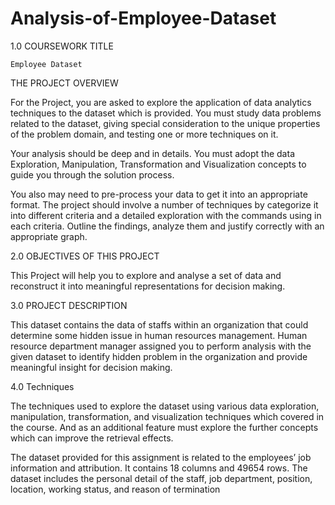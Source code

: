 # Analysis-of-Employee-Dataset

1.0	COURSEWORK TITLE
    
    Employee Dataset

THE PROJECT OVERVIEW

For the Project, you are asked to explore the application of data analytics techniques to the dataset which is provided. You must study data problems related to the dataset, giving special consideration to the unique properties of the problem domain, and testing one or more techniques on it.

Your analysis should be deep and in details. You must adopt the data Exploration, Manipulation, Transformation and Visualization concepts to guide you through the solution process. 

You also may need to pre-process your data to get it into an appropriate format. The project should involve a number of techniques by categorize it into different criteria and a detailed exploration with the commands using in each criteria. Outline the findings, analyze them and justify correctly with an appropriate graph. 
                   
2.0	OBJECTIVES OF THIS PROJECT

This Project will help you to explore and analyse a set of data and reconstruct it into meaningful representations for decision making.


3.0	PROJECT DESCRIPTION

This dataset contains the data of staffs within an organization that could determine some hidden issue in human resources management. Human resource department manager assigned you to perform analysis with the given dataset to identify hidden problem in the organization and provide meaningful insight for decision making. 


4.0 Techniques

The techniques used to explore the dataset using various data exploration, manipulation, transformation, and visualization techniques which covered in the course. And as an additional feature must explore the further concepts which can improve the retrieval effects.

The dataset provided for this assignment is related to the employees’ job information and attribution. It contains 18 columns and 49654 rows. The dataset includes the personal detail of the staff, job department, position, location, working status, and reason of termination
